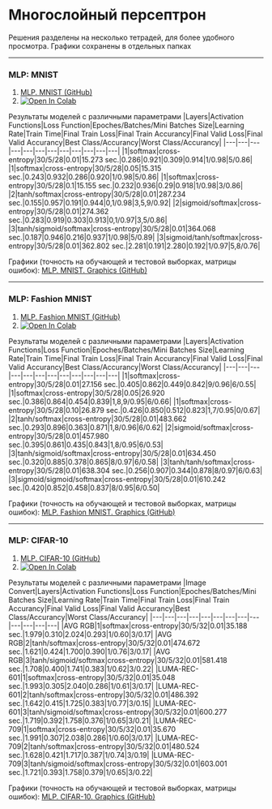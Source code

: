 # Многослойный персептрон
Решения разделены на несколько тетрадей, для более удобного просмотра. Графики сохранены в отдельных папках

---

### MLP: MNIST
1. [MLP. MNIST (GitHub)](https://github.com/Aynur19/Machine-Learning/blob/main/Notebooks_Colab/MLP/MLP_MNIST.ipynb) 
2. [![Open In Colab](https://colab.research.google.com/assets/colab-badge.svg)](https://colab.research.google.com/drive/11Ej63yx62mkyl2TnvwhfEQa-1IC3xOHP?usp=sharing) 

Результаты моделей с различными параметрами
|Layers|Activation Functions|Loss Function|Epoches/Batches/Mini Batches Size|Learning Rate|Train Time|Final Train Loss|Final Train Accurancy|Final Valid Loss|Final Valid Accurancy|Best Class/Accurancy|Worst Class/Accurancy|
|---|---|---|---|---|---|---|---|---|---|---|---|
|1|softmax|cross-entropy|30/5/28|0.01|15.273 sec.|0.286|0.921|0.309|0.914|1/0.98|5/0.86|
|1|softmax|cross-entropy|30/5/28|0.05|15.315 sec.|0.243|0.932|0.286|0.920|1/0.98|5/0.86|
|1|softmax|cross-entropy|30/5/28|0.1|15.155 sec.|0.232|0.936|0.29|0.918|1/0.98|3/0.86|
|2|tanh/softmax|cross-entropy|30/5/28|0.01|287.234 sec.|0.155|0.957|0.191|0.944|0,1/0.98|3,5,9/0.92|
|2|sigmoid/softmax|cross-entropy|30/5/28|0.01|274.362 sec.|0.283|0.919|0.303|0.913|0,1/0.97|3,5/0.86|
|3|tanh/sigmoid/softmax|cross-entropy|30/5/28|0.01|364.068 sec.|0.187|0.946|0.216|0.937|1/0.98|5/0.89|
|3|sigmoid/tanh/softmax|cross-entropy|30/5/28|0.01|362.802 sec.|2.281|0.191|2.280|0.192|1/0.97|5,8/0.76|

Графики (точность на обучающей и тестовой выборках, матрицы ошибок): [MLP. MNIST. Graphics (GitHub)](https://github.com/Aynur19/Machine-Learning/tree/main/Notebooks_Colab/MLP/img_mnist)

---

### MLP: Fashion MNIST

1. [MLP. Fashion MNIST (GitHub)](https://github.com/Aynur19/Machine-Learning/blob/main/Notebooks_Colab/MLP/MLP_Fashion-MNIST.ipynb) 
2. [![Open In Colab](https://colab.research.google.com/assets/colab-badge.svg)](https://colab.research.google.com/drive/1wWFLQY32ombZ20UYH5TlODpb83-oC7Oo?usp=sharing) 

Результаты моделей с различными параметрами
|Layers|Activation Functions|Loss Function|Epoches/Batches/Mini Batches Size|Learning Rate|Train Time|Final Train Loss|Final Train Accurancy|Final Valid Loss|Final Valid Accurancy|Best Class/Accurancy|Worst Class/Accurancy|
|---|---|---|---|---|---|---|---|---|---|---|---|
|1|softmax|cross-entropy|30/5/28|0.01|27.156 sec.|0.405|0.862|0.449|0.842|9/0.96|6/0.55|
|1|softmax|cross-entropy|30/5/28|0.05|26.920 sec.|0.386|0.864|0.454|0.839|1,8,9/0.95|6/0.66|
|1|softmax|cross-entropy|30/5/28|0.10|26.879 sec.|0.426|0.850|0.512|0.823|1,7/0.95|0/0.67|
|2|tanh/softmax|cross-entropy|30/5/28|0.01|483.662 sec.|0.293|0.896|0.363|0.871|1,8/0.96|6/0.62|
|2|sigmoid/softmax|cross-entropy|30/5/28|0.01|457.980 sec.|0.395|0.861|0.435|0.843|1,8/0.95|6/0.53|
|3|tanh/sigmoid/softmax|cross-entropy|30/5/28|0.01|634.450 sec.|0.320|0.885|0.378|0.865|8/0.97|6/0.58|
|3|tanh/tanh/softmax|cross-entropy|30/5/28|0.01|638.304 sec.|0.256|0.907|0.344|0.878|8/0.97|6/0.63|
|3|sigmoid/sigmoid/softmax|cross-entropy|30/5/28|0.01|610.242 sec.|0.420|0.852|0.458|0.837|8/0.95|6/0.50|

Графики (точность на обучающей и тестовой выборках, матрицы ошибок): [MLP. Fashion MNIST. Graphics (GitHub)](https://github.com/Aynur19/Machine-Learning/tree/main/Notebooks_Colab/MLP/img_fashion-mnist)

---

### MLP: CIFAR-10

1. [MLP. CIFAR-10 (GitHub)](https://github.com/Aynur19/Machine-Learning/blob/main/Notebooks_Colab/MLP/MLP_CIFAR-10.ipynb) 
2. [![Open In Colab](https://colab.research.google.com/assets/colab-badge.svg)](https://colab.research.google.com/drive/1SJhO3mL3Cp7NOuc7YEapo9gNOORtmBgN?usp=sharing) 

Результаты моделей с различными параметрами
|Image Convert|Layers|Activation Functions|Loss Function|Epoches/Batches/Mini Batches Size|Learning Rate|Train Time|Final Train Loss|Final Train Accurancy|Final Valid Loss|Final Valid Accurancy|Best Class/Accurancy|Worst Class/Accurancy|
|---|---|---|---|---|---|---|---|---|---|---|---|---|
|AVG RGB|1|softmax|cross-entropy|30/5/32|0.01|35.188 sec.|1.979|0.310|2.024|0.293|1/0.60|3/0.17|
|AVG RGB|2|tanh/softmax|cross-entropy|30/5/32|0.01|474.672 sec.|1.621|0.424|1.700|0.390|1/0.76|3/0.17|
|AVG RGB|3|tanh/sigmoid/softmax|cross-entropy|30/5/32|0.01|581.418 sec.|1.708|0.400|1.741|0.383|1/0.62|3/0.22|
|LUMA-REC-601|1|softmax|cross-entropy|30/5/32|0.01|35.048 sec.|1.993|0.305|2.040|0.286|1/0.61|3/0.17|
|LUMA-REC-601|2|tanh/softmax|cross-entropy|30/5/32|0.01|486.392 sec.|1.642|0.415|1.725|0.383|1/0.77|3/0.15|
|LUMA-REC-601|3|tanh/sigmoid/softmax|cross-entropy|30/5/32|0.01|600.277 sec.|1.719|0.392|1.758|0.376|1/0.65|3/0.21|
|LUMA-REC-709|1|softmax|cross-entropy|30/5/32|0.01|35.670 sec.|1.991|0.307|2.038|0.286|1/0.60|3/0.17|
|LUMA-REC-709|2|tanh/softmax|cross-entropy|30/5/32|0.01|480.524 sec.|1.628|0.421|1.717|0.387|1/0.74|3/0.19|
|LUMA-REC-709|3|tanh/sigmoid/softmax|cross-entropy|30/5/32|0.01|603.001 sec.|1.721|0.393|1.758|0.379|1/0.65|3/0.22|

Графики (точность на обучающей и тестовой выборках, матрицы ошибок): [MLP. CIFAR-10. Graphics (GitHub)](https://github.com/Aynur19/Machine-Learning/tree/main/Notebooks_Colab/MLP/img_cifar-10)
